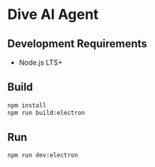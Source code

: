 # Dive AI Agent

## Development Requirements
- Node.js LTS+

## Build

```bash
npm install
npm run build:electron
```

## Run

```bash
npm run dev:electron
```